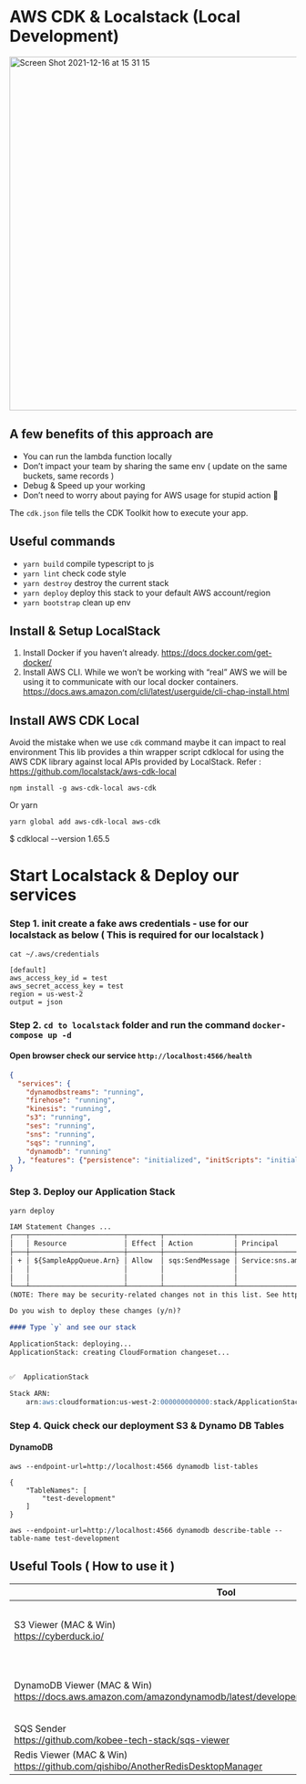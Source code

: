 # AWS CDK & Localstack (Local Development)

<img width="620" alt="Screen Shot 2021-12-16 at 15 31 15" src="https://user-images.githubusercontent.com/78775708/146335923-e406a2e5-caab-4fc4-ae04-4c5f8b9978de.png">

## A few benefits of this approach are
- You can run the lambda function locally
- Don’t impact your team by sharing the same env ( update on the same buckets, same records )
- Debug & Speed up your working
- Don’t need to worry about paying for AWS usage for stupid action 🥰


The `cdk.json` file tells the CDK Toolkit how to execute your app.

## Useful commands

 * `yarn build`   compile typescript to js
 * `yarn lint`   check code style
 * `yarn destroy`    destroy the current stack
 * `yarn deploy`      deploy this stack to your default AWS account/region
 * `yarn bootstrap`   clean up env


## Install & Setup LocalStack
1. Install Docker if you haven’t already.
   https://docs.docker.com/get-docker/
2. Install AWS CLI. While we won’t be working with “real” AWS
   we will be using it to communicate with our local docker containers.
   https://docs.aws.amazon.com/cli/latest/userguide/cli-chap-install.html

## Install AWS CDK Local

Avoid the mistake when we use `cdk` command maybe it can impact to real environment
This lib provides a thin wrapper script cdklocal for using the AWS CDK library against local APIs provided by LocalStack.
Refer : https://github.com/localstack/aws-cdk-local

```shell
npm install -g aws-cdk-local aws-cdk
```


Or yarn

```shell
yarn global add aws-cdk-local aws-cdk
```

$ cdklocal --version
1.65.5



# Start Localstack & Deploy our services

### Step 1. init create a fake aws credentials - use for our localstack as below ( This is required for our localstack )
```shell
cat ~/.aws/credentials

[default]
aws_access_key_id = test
aws_secret_access_key = test
region = us-west-2     
output = json
```

### Step 2. `cd to localstack` folder and run the command `docker-compose up -d`

#### Open browser check our service `http://localhost:4566/health`
```json
{
  "services": {
    "dynamodbstreams": "running", 
    "firehose": "running", 
    "kinesis": "running", 
    "s3": "running", 
    "ses": "running", 
    "sns": "running", 
    "sqs": "running", 
    "dynamodb": "running"
  }, "features": {"persistence": "initialized", "initScripts": "initialized"}
}
```

### Step 3. Deploy our Application Stack

```shell
yarn deploy
```

```markdown
IAM Statement Changes ...
┌───┬───────────────────────┬────────┬─────────────────┬───────────────────────────┬───────────────────────────────────────────────────────┐
│   │ Resource              │ Effect │ Action          │ Principal                 │ Condition                                             │
├───┼───────────────────────┼────────┼─────────────────┼───────────────────────────┼───────────────────────────────────────────────────────┤
│ + │ ${SampleAppQueue.Arn} │ Allow  │ sqs:SendMessage │ Service:sns.amazonaws.com │ "ArnEquals": {                                        │
│   │                       │        │                 │                           │   "aws:SourceArn": "${SampleAppTopic}"                │
│   │                       │        │                 │                           │ }                                                     │
└───┴───────────────────────┴────────┴─────────────────┴───────────────────────────┴───────────────────────────────────────────────────────┘
(NOTE: There may be security-related changes not in this list. See https://github.com/aws/aws-cdk/issues/1299)

Do you wish to deploy these changes (y/n)?

#### Type `y` and see our stack

ApplicationStack: deploying...
ApplicationStack: creating CloudFormation changeset...


✅  ApplicationStack

Stack ARN:
    arn:aws:cloudformation:us-west-2:000000000000:stack/ApplicationStack/e67d04e2
```

### Step 4. Quick check our deployment S3 & Dynamo DB Tables
#### DynamoDB
```shell
aws --endpoint-url=http://localhost:4566 dynamodb list-tables

{
    "TableNames": [
        "test-development"
    ]
}

aws --endpoint-url=http://localhost:4566 dynamodb describe-table --table-name test-development
```

## Useful Tools ( How to use it )
| Tool      | Description |
| ----------- | ----------- |
| S3 Viewer (MAC & Win) <br/> https://cyberduck.io/     | ![Screen Shot 2021-10-08 at 17 39 59](https://user-images.githubusercontent.com/78775708/136542800-12649534-6832-46db-84c6-d1f5b9e63d85.png) |
| DynamoDB Viewer (MAC & Win) <br/> https://docs.aws.amazon.com/amazondynamodb/latest/developerguide/workbench.settingup.html   |   ![Screen Shot 2021-10-08 at 17 42 30](https://user-images.githubusercontent.com/78775708/136543146-5a52d1a0-a7c1-4eda-b394-83facca1d3d2.png)     |
| SQS Sender   <br/>https://github.com/kobee-tech-stack/sqs-viewer    |
| Redis Viewer (MAC & Win) <br/> https://github.com/qishibo/AnotherRedisDesktopManager   |   ...     |



